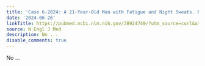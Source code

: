```yaml
---
title: 'Case 6-2024: A 21-Year-Old Man with Fatigue and Night Sweats. Reply'
date: '2024-06-26'
linkTitle: https://pubmed.ncbi.nlm.nih.gov/38924749/?utm_source=curl&utm_medium=rss&utm_campaign=pubmed-2&utm_content=1LIK-026Y9bjRE4xDQ231BSa89BnY4O2Rfi-9WXQd8C31C6cqE&fc=20211015124055&ff=20240627181917&v=2.18.0.post9+e462414
source: N Engl J Med
description: No ...
disable_comments: true
---
```

No ...